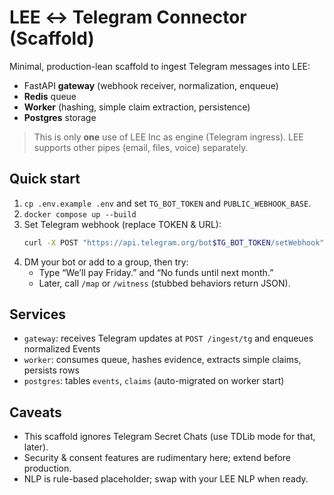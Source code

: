 # LEE ↔ Telegram Connector (Scaffold)

Minimal, production-lean scaffold to ingest Telegram messages into LEE:
- FastAPI **gateway** (webhook receiver, normalization, enqueue)
- **Redis** queue
- **Worker** (hashing, simple claim extraction, persistence)
- **Postgres** storage

> This is only **one** use of LEE Inc as engine (Telegram ingress). LEE supports other pipes (email, files, voice) separately.

## Quick start
1. `cp .env.example .env` and set `TG_BOT_TOKEN` and `PUBLIC_WEBHOOK_BASE`.
2. `docker compose up --build`
3. Set Telegram webhook (replace TOKEN & URL):
   ```bash
   curl -X POST "https://api.telegram.org/bot$TG_BOT_TOKEN/setWebhook"          -H "Content-Type: application/json"          -d '{"url":"'$PUBLIC_WEBHOOK_BASE'/ingest/tg"}'
   ```
4. DM your bot or add to a group, then try:
   - Type “We’ll pay Friday.” and “No funds until next month.”
   - Later, call `/map` or `/witness` (stubbed behaviors return JSON).

## Services
- `gateway`: receives Telegram updates at `POST /ingest/tg` and enqueues normalized Events
- `worker`: consumes queue, hashes evidence, extracts simple claims, persists rows
- `postgres`: tables `events`, `claims` (auto-migrated on worker start)

## Caveats
- This scaffold ignores Telegram Secret Chats (use TDLib mode for that, later).
- Security & consent features are rudimentary here; extend before production.
- NLP is rule-based placeholder; swap with your LEE NLP when ready.
